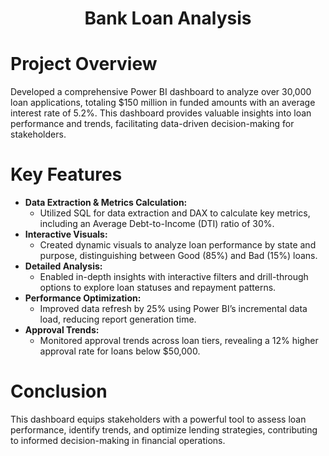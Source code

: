 <h1 align="center">Bank Loan Analysis</h1>

<h1>Project Overview</h1>

Developed a comprehensive Power BI dashboard to analyze over 30,000 loan applications, totaling $150 million in funded amounts with an average interest rate of 5.2%. This dashboard provides valuable insights into loan performance and trends, facilitating data-driven decision-making for stakeholders.

<h1>Key Features</h1>

- __Data Extraction & Metrics Calculation:__
    - Utilized SQL for data extraction and DAX to calculate key metrics, including an Average Debt-to-Income (DTI) ratio of 30%.
- __Interactive Visuals:__
    - Created dynamic visuals to analyze loan performance by state and purpose, distinguishing between Good (85%) and Bad (15%) loans.
- __Detailed Analysis:__
    - Enabled in-depth insights with interactive filters and drill-through options to explore loan statuses and repayment patterns.
- __Performance Optimization:__
    - Improved data refresh by 25% using Power BI’s incremental data load, reducing report generation time.
- __Approval Trends:__
    - Monitored approval trends across loan tiers, revealing a 12% higher approval rate for loans below $50,000.

<h1>Conclusion</h1>

This dashboard equips stakeholders with a powerful tool to assess loan performance, identify trends, and optimize lending strategies, contributing to informed decision-making in financial operations.

